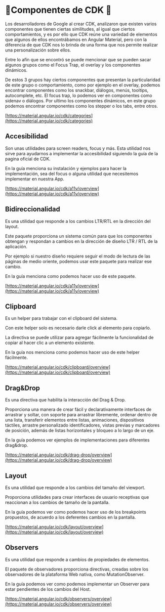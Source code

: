 # 🎈Componentes de CDK 🎈

Los desarrolladores de Google al crear CDK, analizaron que existen varios componentes que tienen ciertas similitudes, al igual que ciertos comportamientos, y es por ello que CDK reúne una variedad de elementos que algunos de ellos encontrábamos en Angular Material, pero con la diferencia de que CDK nos lo brinda de una forma que nos permite realizar una personalización sobre ellos.

Entre lo afín que se encontró se puede mencionar que se pueden sacar algunos grupos como el Focus Trap, el overlay y los componentes dinámicos. 

De estos 3 grupos hay ciertos componentes que presentan la particularidad de este grupo o comportamiento, como por ejemplo en el overlay, podemos encontrar componentes como los snackbar, diálogos, menús, tooltips, autocomplete, etc. El focus trap, lo podemos ver en componentes como sidenav o diálogos. Por ultimo los componentes dinámicos, en este grupo podemos encontrar componentes como los stepper o los tabs, entre otros. 

[https://material.angular.io/cdk/categories](https://material.angular.io/cdk/categories)

## Accesibilidad

Son unas utilidades para screen readers, focus y más. Esta utilidad nos sirve para ayudarnos a implementar la accesibilidad siguiendo la guía de la pagina oficial de CDK.

En la guía menciona su instalación y ejemplos para hacer la implementación, sea del focus o alguna utilidad que necesitemos implementar en nuestra App.

[https://material.angular.io/cdk/a11y/overview](https://material.angular.io/cdk/a11y/overview)

## Bidireccionalidad

Es una utilidad que responde a los cambios LTR/RTL en la dirección del layout. 

Este paquete proporciona un sistema común para que los componentes obtengan y respondan a cambios en la dirección de diseño LTR / RTL de la aplicación.

Por ejemplo si nuestro diseño requiere seguir el modo de lectura de las páginas de medio oriente, podemos usar este paquete para realizar ese cambio.

En la guía menciona como podemos hacer uso de este paquete.

[https://material.angular.io/cdk/a11y/overview](https://material.angular.io/cdk/a11y/overview)

## Clipboard

Es un helper para trabajar con el clipboard del sistema. 

Con este helper solo es necesario darle click al elemento para copiarlo. 

La directiva se puede utilizar para agregar fácilmente la funcionalidad de copiar al hacer clic a un elemento existente. 

En la guía nos menciona como podemos hacer uso de este helper fácilmente.

[https://material.angular.io/cdk/clipboard/overview](https://material.angular.io/cdk/clipboard/overview)

## Drag&Drop

Es una directiva que habilita la interacción del Drag & Drop.

Proporciona una manera de crear fácil y declarativamente interfaces de arrastrar y soltar, con soporte para arrastrar libremente, ordenar dentro de una lista, transferir elementos entre listas, animaciones, dispositivos táctiles, arrastre personalizado identificadores, vistas previas y marcadores de posición, además de listas horizontales y bloqueo a lo largo de un eje.

En la guía podemos ver ejemplos de implementaciones para diferentes drag&drop.

[https://material.angular.io/cdk/drag-drop/overview](https://material.angular.io/cdk/drag-drop/overview)

## Layout

Es una utilidad que responde a los cambios del tamaño del viewport.

Proporciona utilidades para crear interfaces de usuario receptivas que reaccionan a los cambios de tamaño de la pantalla.

En la guía podemos ver como podemos hacer uso de los breakpoints propuestos, de acuerdo a los deferentes cambios en la pantalla.

[https://material.angular.io/cdk/layout/overview](https://material.angular.io/cdk/layout/overview)

## Observers

Es una utilidad que responde a cambios de propiedades de elementos.

El paquete de observadores proporciona directivas, creadas sobre los observadores de la plataforma Web nativa, como MutationObserver.

En la guía podemos ver como podemos implementar un Observer para estar pendientes de los cambios del Host.

[https://material.angular.io/cdk/observers/overview](https://material.angular.io/cdk/observers/overview)

